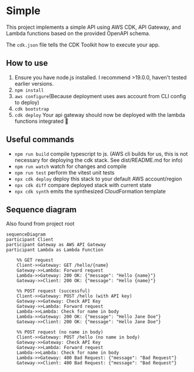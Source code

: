 # Simple

This project implements a simple API using AWS CDK, API Gateway, and Lambda functions based on the provided OpenAPI schema.

The `cdk.json` file tells the CDK Toolkit how to execute your app.

## How to use

1. Ensure you have node.js installed. I recommend >19.0.0, haven't tested earlier versions.
2. `npm install`
3. `aws configure`(Because deployment uses aws account from CLI config to deploy)
4. `cdk bootstrap`
5. `cdk deploy`
   Your api gateway should now be deployed with the lambda functions integrated 🥳

## Useful commands

- `npm run build` compile typescript to js. (AWS cli builds for us, this is not necessary for deploying the cdk stack. See dist/README.md for info)
- `npm run watch` watch for changes and compile
- `npm run test` perform the vitest unit tests
- `npx cdk deploy` deploy this stack to your default AWS account/region
- `npx cdk diff` compare deployed stack with current state
- `npx cdk synth` emits the synthesized CloudFormation template

## Sequence diagram

Also found from project root

```mermaid
sequenceDiagram
participant Client
participant Gateway as AWS API Gateway
participant Lambda as Lambda Function

    %% GET request
    Client->>Gateway: GET /hello/{name}
    Gateway->>Lambda: Forward request
    Lambda->>Gateway: 200 OK: {"message": "Hello {name}"}
    Gateway->>Client: 200 OK: {"message": "Hello {name}"}

    %% POST request (successful)
    Client->>Gateway: POST /hello (with API key)
    Gateway->>Gateway: Check API Key
    Gateway->>Lambda: Forward request
    Lambda->>Lambda: Check for name in body
    Lambda->>Gateway: 200 OK: {"message": "Hello Jane Doe"}
    Gateway->>Client: 200 OK: {"message": "Hello Jane Doe"}

    %% POST request (no name in body)
    Client->>Gateway: POST /hello (no name in body)
    Gateway->>Gateway: Check API Key
    Gateway->>Lambda: Forward request
    Lambda->>Lambda: Check for name in body
    Lambda->>Gateway: 400 Bad Request: {"message": "Bad Request"}
    Gateway->>Client: 400 Bad Request: {"message": "Bad Request"}
```
